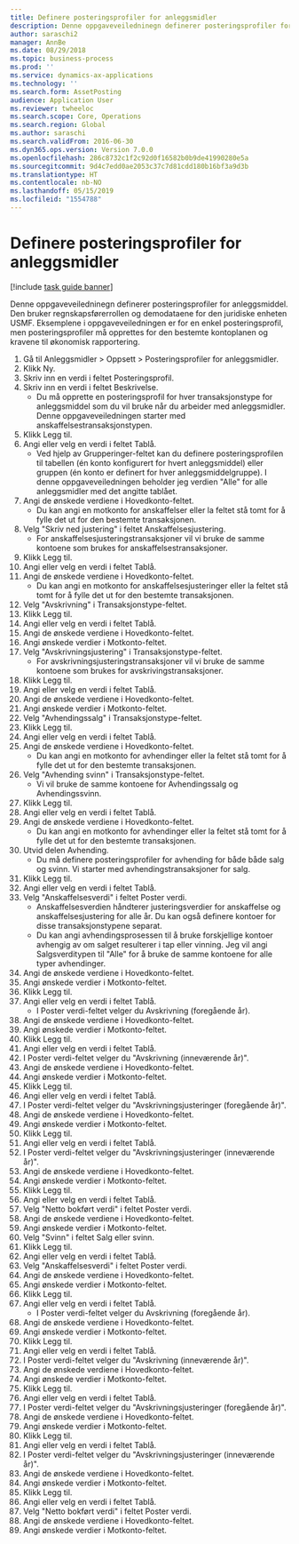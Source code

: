 ```yaml
---
title: Definere posteringsprofiler for anleggsmidler
description: Denne oppgaveveiledninegn definerer posteringsprofiler for anleggsmiddel.
author: saraschi2
manager: AnnBe
ms.date: 08/29/2018
ms.topic: business-process
ms.prod: ''
ms.service: dynamics-ax-applications
ms.technology: ''
ms.search.form: AssetPosting
audience: Application User
ms.reviewer: twheeloc
ms.search.scope: Core, Operations
ms.search.region: Global
ms.author: saraschi
ms.search.validFrom: 2016-06-30
ms.dyn365.ops.version: Version 7.0.0
ms.openlocfilehash: 286c8732c1f2c92d0f16582b0b9de41990280e5a
ms.sourcegitcommit: 9d4c7edd0ae2053c37c7d81cdd180b16bf3a9d3b
ms.translationtype: HT
ms.contentlocale: nb-NO
ms.lasthandoff: 05/15/2019
ms.locfileid: "1554788"
---
```

# <a name="set-up-fixed-asset-posting-profiles"></a>Definere posteringsprofiler for anleggsmidler

[!include [task guide banner](../../includes/task-guide-banner.md)]

Denne oppgaveveiledninegn definerer posteringsprofiler for anleggsmiddel.  Den bruker regnskapsførerrollen og demodataene for den juridiske enheten USMF.  Eksemplene i oppgaveveiledningen er for en enkel posteringsprofil, men posteringsprofiler må opprettes for den bestemte kontoplanen og kravene til økonomisk rapportering.

1. Gå til Anleggsmidler > Oppsett > Posteringsprofiler for anleggsmidler.
2. Klikk Ny.
3. Skriv inn en verdi i feltet Posteringsprofil.
4. Skriv inn en verdi i feltet Beskrivelse.
    * Du må opprette en posteringsprofil for hver transaksjonstype for anleggsmiddel som du vil bruke når du arbeider med anleggsmidler.  Denne oppgaveveiledningen starter med anskaffelsestransaksjonstypen.  
5. Klikk Legg til.
6. Angi eller velg en verdi i feltet Tablå.
    * Ved hjelp av Grupperinger-feltet kan du definere posteringsprofilen til tabellen (én konto konfigurert for hvert anleggsmiddel) eller gruppen (én konto er definert for hver anleggsmiddelgruppe).  I denne oppgaveveiledningen beholder jeg verdien "Alle" for alle anleggsmidler med det angitte tablået.  
7. Angi de ønskede verdiene i Hovedkonto-feltet.
    * Du kan angi en motkonto for anskaffelser eller la feltet stå tomt for å fylle det ut for den bestemte transaksjonen.    
8. Velg "Skriv ned justering" i feltet Anskaffelsesjustering.
    * For anskaffelsesjusteringstransaksjoner vil vi bruke de samme kontoene som brukes for anskaffelsestransaksjoner.  
9. Klikk Legg til.
10. Angi eller velg en verdi i feltet Tablå.
11. Angi de ønskede verdiene i Hovedkonto-feltet.
    * Du kan angi en motkonto for anskaffelsesjusteringer eller la feltet stå tomt for å fylle det ut for den bestemte transaksjonen.    
12. Velg "Avskrivning" i Transaksjonstype-feltet.
13. Klikk Legg til.
14. Angi eller velg en verdi i feltet Tablå.
15. Angi de ønskede verdiene i Hovedkonto-feltet.
16. Angi ønskede verdier i Motkonto-feltet.
17. Velg "Avskrivningsjustering" i Transaksjonstype-feltet.
    * For avskrivningsjusteringstransaksjoner vil vi bruke de samme kontoene som brukes for avskrivingstransaksjoner.  
18. Klikk Legg til.
19. Angi eller velg en verdi i feltet Tablå.
20. Angi de ønskede verdiene i Hovedkonto-feltet.
21. Angi ønskede verdier i Motkonto-feltet.
22. Velg "Avhendingssalg" i Transaksjonstype-feltet.
23. Klikk Legg til.
24. Angi eller velg en verdi i feltet Tablå.
25. Angi de ønskede verdiene i Hovedkonto-feltet.
    * Du kan angi en motkonto for avhendinger eller la feltet stå tomt for å fylle det ut for den bestemte transaksjonen.  
26. Velg "Avhending svinn" i Transaksjonstype-feltet.
    * Vi vil bruke de samme kontoene for Avhendingssalg og Avhendingssvinn.  
27. Klikk Legg til.
28. Angi eller velg en verdi i feltet Tablå.
29. Angi de ønskede verdiene i Hovedkonto-feltet.
    * Du kan angi en motkonto for avhendinger eller la feltet stå tomt for å fylle det ut for den bestemte transaksjonen.  
30. Utvid delen Avhending.
    * Du må definere posteringsprofiler for avhending for både både salg og svinn.  Vi starter med avhendingstransaksjoner for salg.  
31. Klikk Legg til.
32. Angi eller velg en verdi i feltet Tablå.
33. Velg "Anskaffelsesverdi" i feltet Poster verdi.
    * Anskaffelsesverdien håndterer justeringsverdier for anskaffelse og anskaffelsesjustering for alle år.  Du kan også definere kontoer for disse transaksjonstypene separat.  
    * Du kan angi avhendingsprosessen til å bruke forskjellige kontoer avhengig av om salget resulterer i tap eller vinning.  Jeg vil angi Salgsverditypen til "Alle" for å bruke de samme kontoene for alle typer avhendinger.  
34. Angi de ønskede verdiene i Hovedkonto-feltet.
35. Angi ønskede verdier i Motkonto-feltet.
36. Klikk Legg til.
37. Angi eller velg en verdi i feltet Tablå.
    * I Poster verdi-feltet velger du Avskrivning (foregående år).  
38. Angi de ønskede verdiene i Hovedkonto-feltet.
39. Angi ønskede verdier i Motkonto-feltet.
40. Klikk Legg til.
41. Angi eller velg en verdi i feltet Tablå.
42. I Poster verdi-feltet velger du "Avskrivning (inneværende år)".
43. Angi de ønskede verdiene i Hovedkonto-feltet.
44. Angi ønskede verdier i Motkonto-feltet.
45. Klikk Legg til.
46. Angi eller velg en verdi i feltet Tablå.
47. I Poster verdi-feltet velger du "Avskrivningsjusteringer (foregående år)".
48. Angi de ønskede verdiene i Hovedkonto-feltet.
49. Angi ønskede verdier i Motkonto-feltet.
50. Klikk Legg til.
51. Angi eller velg en verdi i feltet Tablå.
52. I Poster verdi-feltet velger du "Avskrivningsjusteringer (inneværende år)".
53. Angi de ønskede verdiene i Hovedkonto-feltet.
54. Angi ønskede verdier i Motkonto-feltet.
55. Klikk Legg til.
56. Angi eller velg en verdi i feltet Tablå.
57. Velg "Netto bokført verdi" i feltet Poster verdi.
58. Angi de ønskede verdiene i Hovedkonto-feltet.
59. Angi ønskede verdier i Motkonto-feltet.
60. Velg "Svinn" i feltet Salg eller svinn.
61. Klikk Legg til.
62. Angi eller velg en verdi i feltet Tablå.
63. Velg "Anskaffelsesverdi" i feltet Poster verdi.
64. Angi de ønskede verdiene i Hovedkonto-feltet.
65. Angi ønskede verdier i Motkonto-feltet.
66. Klikk Legg til.
67. Angi eller velg en verdi i feltet Tablå.
    * I Poster verdi-feltet velger du Avskrivning (foregående år).  
68. Angi de ønskede verdiene i Hovedkonto-feltet.
69. Angi ønskede verdier i Motkonto-feltet.
70. Klikk Legg til.
71. Angi eller velg en verdi i feltet Tablå.
72. I Poster verdi-feltet velger du "Avskrivning (inneværende år)".
73. Angi de ønskede verdiene i Hovedkonto-feltet.
74. Angi ønskede verdier i Motkonto-feltet.
75. Klikk Legg til.
76. Angi eller velg en verdi i feltet Tablå.
77. I Poster verdi-feltet velger du "Avskrivningsjusteringer (foregående år)".
78. Angi de ønskede verdiene i Hovedkonto-feltet.
79. Angi ønskede verdier i Motkonto-feltet.
80. Klikk Legg til.
81. Angi eller velg en verdi i feltet Tablå.
82. I Poster verdi-feltet velger du "Avskrivningsjusteringer (inneværende år)".
83. Angi de ønskede verdiene i Hovedkonto-feltet.
84. Angi ønskede verdier i Motkonto-feltet.
85. Klikk Legg til.
86. Angi eller velg en verdi i feltet Tablå.
87. Velg "Netto bokført verdi" i feltet Poster verdi.
88. Angi de ønskede verdiene i Hovedkonto-feltet.
89. Angi ønskede verdier i Motkonto-feltet.

